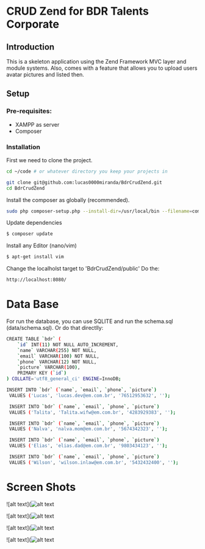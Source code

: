 # CRUD Zend for BDR Talents Corporate

## Introduction

This is a skeleton application using the Zend Framework MVC layer and module
systems. Also, comes with a feature that allows you to upload users avatar pictures and listed then.

## Setup

### Pre-requisites:

* XAMPP as server
* Composer

### Installation

First we need to clone the project.

```bash
cd ~/code # or whatever directory you keep your projects in

git clone git@github.com:lucas0000miranda/BdrCrudZend.git
cd BdrCrudZend
```

Install the composer as globally (recommended).
```bash
sudo php composer-setup.php --install-dir=/usr/local/bin --filename=composer
```
Update dependencies
```bash
$ composer update
```

Install any Editor (nano/vim)
```bash
$ apt-get install vim
```
Change the localholst target to 'BdrCrudZend/public'
Do the:
```bash
http://localhost:8080/
```

# Data Base

For run the database, you can use SQLITE and run the schema.sql (data/schema.sql). Or do that directlly:
```bash
CREATE TABLE `bdr` (
    `id` INT(11) NOT NULL AUTO_INCREMENT,
    `name` VARCHAR(255) NOT NULL,
    `email` VARCHAR(100) NOT NULL,
    `phone` VARCHAR(12) NOT NULL,
    `picture` VARCHAR(100),
    PRIMARY KEY (`id`)
) COLLATE='utf8_general_ci' ENGINE=InnoDB;

INSERT INTO `bdr` (`name`, `email`, `phone`, `picture`)
 VALUES ('Lucas', 'lucas.dev@em.com.br', '76512953632', '');

 INSERT INTO `bdr` (`name`, `email`, `phone`, `picture`)
 VALUES ('Talita', 'Talita.wifw@em.com.br', '4283929383', '');

 INSERT INTO `bdr` (`name`, `email`, `phone`, `picture`)
 VALUES ('Nalva', 'nalva.mom@em.com.br', '5674342323', '');

 INSERT INTO `bdr` (`name`, `email`, `phone`, `picture`)
 VALUES ('Elias', 'elias.dad@em.com.br', '9803434123', '');

 INSERT INTO `bdr` (`name`, `email`, `phone`, `picture`)
 VALUES ('Wilson', 'wilson.inlaw@em.com.br', '5432432400', '');
```

# Screen Shots
![alt text](![alt text](https://github.com/lucas0000miranda/BdrCrudZend/blob/master/bin/screen_shots/Captura%20de%20Tela%202020-03-15%20%C3%A0s%2022.10.14.png)

![alt text](![alt text](https://github.com/lucas0000miranda/BdrCrudZend/blob/master/bin/screen_shots/Captura%20de%20Tela%202020-03-15%20%C3%A0s%2022.11.04.png)

![alt text](![alt text](https://github.com/lucas0000miranda/BdrCrudZend/blob/master/bin/screen_shots/Captura%20de%20Tela%202020-03-15%20%C3%A0s%2022.11.21.png)

![alt text](![alt text](https://github.com/lucas0000miranda/BdrCrudZend/blob/master/bin/screen_shots/Captura%20de%20Tela%202020-03-15%20%C3%A0s%2022.17.34.png)

